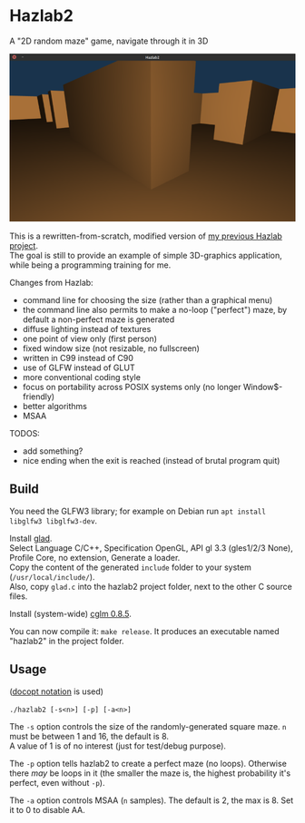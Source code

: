 # Hazlab2
A "2D random maze" game, navigate through it in 3D

![Hazlab2 screenshot](/screenshot.png)

This is a rewritten-from-scratch, modified version of [my previous Hazlab project](https://github.com/zareldyn/hazlab).  
The goal is still to provide an example of simple 3D-graphics application, while being a programming training for me.

Changes from Hazlab:
- command line for choosing the size (rather than a graphical menu)
- the command line also permits to make a no-loop ("perfect") maze, by default a non-perfect maze is generated
- diffuse lighting instead of textures
- one point of view only (first person)
- fixed window size (not resizable, no fullscreen)
- written in C99 instead of C90
- use of GLFW instead of GLUT
- more conventional coding style
- focus on portability across POSIX systems only (no longer Window$-friendly)
- better algorithms
- MSAA

TODOS:
- add something?
- nice ending when the exit is reached (instead of brutal program quit)

## Build

You need the GLFW3 library; for example on Debian run `apt install libglfw3 libglfw3-dev`.

Install [glad](https://glad.dav1d.de/).  
Select Language C/C++, Specification OpenGL, API gl 3.3 (gles1/2/3 None), Profile Core, no extension, Generate a loader.  
Copy the content of the generated `include` folder to your system (`/usr/local/include/`).  
Also, copy `glad.c` into the hazlab2 project folder, next to the other C source files.

Install (system-wide) [cglm 0.8.5](https://github.com/recp/cglm/tree/v0.8.5#-build).

You can now compile it: `make release`. It produces an executable named "hazlab2" in the project folder.

## Usage
([docopt notation](http://docopt.org/) is used)

`./hazlab2 [-s<n>] [-p] [-a<n>]`

The `-s` option controls the size of the randomly-generated square maze. `n` must be between 1 and 16, the default is 8.  
A value of 1 is of no interest (just for test/debug purpose).

The `-p` option tells hazlab2 to create a perfect maze (no loops). Otherwise there *may* be loops in it (the smaller the maze is, the highest probability it's perfect, even without `-p`).

The `-a` option controls MSAA (`n` samples). The default is 2, the max is 8. Set it to 0 to disable AA.
